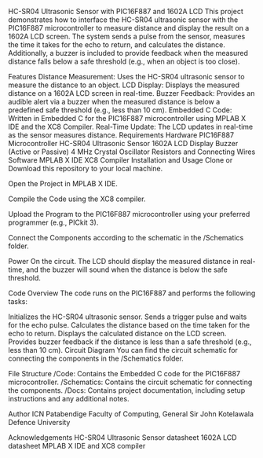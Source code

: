 HC-SR04 Ultrasonic Sensor with PIC16F887 and 1602A LCD
This project demonstrates how to interface the HC-SR04 ultrasonic sensor with the PIC16F887 microcontroller to measure distance and display the result on a 1602A LCD screen. The system sends a pulse from the sensor, measures the time it takes for the echo to return, and calculates the distance. Additionally, a buzzer is included to provide feedback when the measured distance falls below a safe threshold (e.g., when an object is too close).

Features
Distance Measurement: Uses the HC-SR04 ultrasonic sensor to measure the distance to an object.
LCD Display: Displays the measured distance on a 1602A LCD screen in real-time.
Buzzer Feedback: Provides an audible alert via a buzzer when the measured distance is below a predefined safe threshold (e.g., less than 10 cm).
Embedded C Code: Written in Embedded C for the PIC16F887 microcontroller using MPLAB X IDE and the XC8 Compiler.
Real-Time Update: The LCD updates in real-time as the sensor measures distance.
Requirements
Hardware
PIC16F887 Microcontroller
HC-SR04 Ultrasonic Sensor
1602A LCD Display
Buzzer (Active or Passive)
4 MHz Crystal Oscillator
Resistors and Connecting Wires
Software
MPLAB X IDE
XC8 Compiler
Installation and Usage
Clone or Download this repository to your local machine.

Open the Project in MPLAB X IDE.

Compile the Code using the XC8 compiler.

Upload the Program to the PIC16F887 microcontroller using your preferred programmer (e.g., PICkit 3).

Connect the Components according to the schematic in the /Schematics folder.

Power On the circuit. The LCD should display the measured distance in real-time, and the buzzer will sound when the distance is below the safe threshold.

Code Overview
The code runs on the PIC16F887 and performs the following tasks:

Initializes the HC-SR04 ultrasonic sensor.
Sends a trigger pulse and waits for the echo pulse.
Calculates the distance based on the time taken for the echo to return.
Displays the calculated distance on the LCD screen.
Provides buzzer feedback if the distance is less than a safe threshold (e.g., less than 10 cm).
Circuit Diagram
You can find the circuit schematic for connecting the components in the /Schematics folder.

File Structure
/Code:           Contains the Embedded C code for the PIC16F887 microcontroller.
/Schematics:     Contains the circuit schematic for connecting the components.
/Docs:            Contains project documentation, including setup instructions and any additional notes.


Author
ICN Patabendige
Faculty of Computing, General Sir John Kotelawala Defence University

Acknowledgements
HC-SR04 Ultrasonic Sensor datasheet
1602A LCD datasheet
MPLAB X IDE and XC8 compiler
